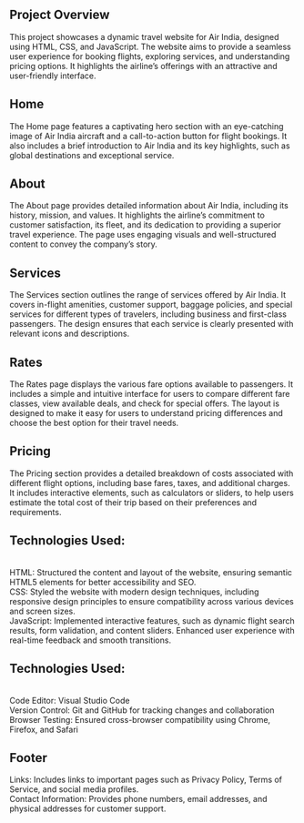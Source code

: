 </head>
<body>
    <div class="container">
       <div class="section">
            <h2>Project Overview</h2>
            <p>This project showcases a dynamic travel website for Air India, designed using HTML, CSS, and JavaScript.
              The website aims to provide a seamless user experience for booking flights, exploring services, and understanding pricing options.
              It highlights the airline’s offerings with an attractive and user-friendly interface.</p>
        </div>
        <div class="section">
            <h2>Home</h2>
            <p> The Home page features a captivating hero section with an eye-catching image of Air India aircraft and a call-to-action button for flight bookings. It also includes a brief introduction to Air India and its key highlights, such as global destinations and exceptional service.</p>
        </div>
      <div class="section">
            <h2>About</h2>
            <p>The About page provides detailed information about Air India, including its history, mission, and values. It highlights the airline’s commitment to customer satisfaction, its fleet, and its dedication to providing a superior travel experience. The page uses engaging visuals and well-structured content to convey the company’s story.</p>
        </div>
      <div class="section">
            <h2>Services</h2>
            <p>The Services section outlines the range of services offered by Air India. It covers in-flight amenities, customer support, baggage policies, and special services for different types of travelers, including business and first-class passengers. The design ensures that each service is clearly presented with relevant icons and descriptions.</p>
        </div>
      <div class="section">
            <h2>Rates</h2>
            <p>The Rates page displays the various fare options available to passengers. It includes a simple and intuitive interface for users to compare different fare classes, view available deals, and check for special offers. The layout is designed to make it easy for users to understand pricing differences and choose the best option for their travel needs.</p>
        </div>
        <div class="section">
            <h2>Pricing</h2>
            <p>The Pricing section provides a detailed breakdown of costs associated with different flight options, including base fares, taxes, and additional charges. It includes interactive elements, such as calculators or sliders, to help users estimate the total cost of their trip based on their preferences and requirements.</p>
        </div>
      <div class="section">
            <h2>Technologies Used: </h2>
            <p> 
<br>HTML: Structured the content and layout of the website, ensuring semantic HTML5 elements for better accessibility and SEO.
<br>CSS: Styled the website with modern design techniques, including responsive design principles to ensure compatibility across various devices and screen sizes.
<br>JavaScript: Implemented interactive features, such as dynamic flight search results, form validation, and content sliders. Enhanced user experience with real-time feedback and smooth transitions. </p>
        </div>
      <div class="section">
            <h2>Technologies Used: </h2>
            <p> <br>Code Editor: Visual Studio Code
<br>Version Control: Git and GitHub for tracking changes and collaboration
<br>Browser Testing: Ensured cross-browser compatibility using Chrome, Firefox, and Safari
              </p>
        </div>
       <div class="section">
            <h2>Footer </h2>
            <p>Links: Includes links to important pages such as Privacy Policy, Terms of Service, and social media profiles.
              <br>Contact Information: Provides phone numbers, email addresses, and physical addresses for customer support.</p>
           </p>
        </div>
    </div>
</body>
</html>




